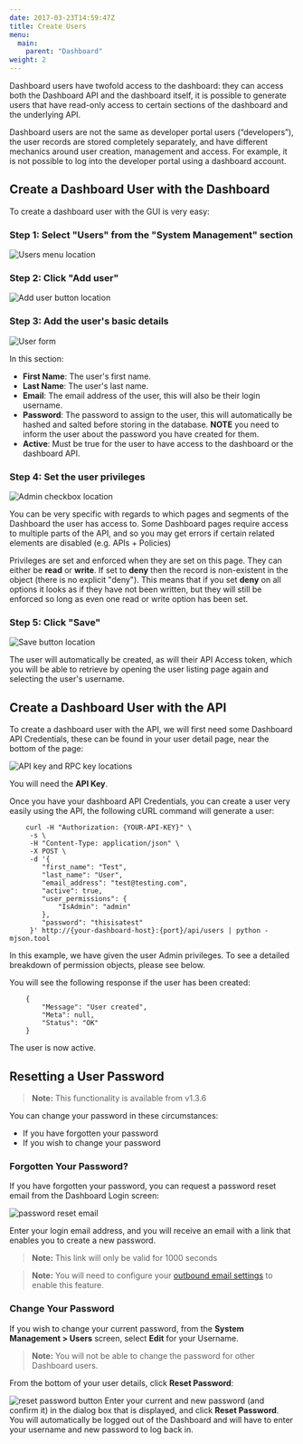 ```yaml
---
date: 2017-03-23T14:59:47Z
title: Create Users 
menu:
  main:
    parent: "Dashboard"
weight: 2 
---
```


Dashboard users have twofold access to the dashboard: they can access both the Dashboard API and the dashboard itself, it is possible to generate users that have read-only access to certain sections of the dashboard and the underlying API.

Dashboard users are not the same as developer portal users (“developers”), the user records are stored completely separately, and have different mechanics around user creation, management and access. For example, it is not possible to log into the developer portal using a dashboard account.

## <a name="with-dashboard"></a>Create a Dashboard User with the Dashboard

To create a dashboard user with the GUI is very easy:

### Step 1: Select "Users" from the "System Management" section

![Users menu location][1]

### Step 2: Click "Add user"

![Add user button location][2]

### Step 3: Add the user's basic details

![User form][3]

In this section:

*   **First Name**: The user's first name.
*   **Last Name**: The user's last name.
*   **Email**: The email address of the user, this will also be their login username.
*   **Password**: The password to assign to the user, this will automatically be hashed and salted before storing in the database. **NOTE** you need to inform the user about the password you have created for them.
*   **Active**: Must be true for the user to have access to the dashboard or the dashboard API.

### Step 4: Set the user privileges

![Admin checkbox location][4]

You can be very specific with regards to which pages and segments of the Dashboard the user has access to. Some Dashboard pages require access to multiple parts of the API, and so you may get errors if certain related elements are disabled (e.g. APIs + Policies)

Privileges are set and enforced when they are set on this page. They can either be **read** or **write**. If  set to **deny** then the record is non-existent in the object (there is no explicit "deny"). This means that if you set **deny** on all options it looks as if they have not been written, but they will still be enforced so long as even one read or write option has been set.

### Step 5: Click "Save"

![Save button location][5]

The user will automatically be created, as will their API Access token, which you will be able to retrieve by opening the user listing page again and selecting the user's username.

## <a name="with-api"></a>Create a Dashboard User with the API

To create a dashboard user with the API, we will first need some Dashboard API Credentials, these can be found in your user detail page, near the bottom of the page:

![API key and RPC key locations][6]

You will need the **API Key**.

Once you have your dashboard API Credentials, you can create a user very easily using the API, the following cURL command will generate a user:

```{.copyWrapper}
    curl -H "Authorization: {YOUR-API-KEY}" \
     -s \
     -H "Content-Type: application/json" \
     -X POST \
     -d '{
        "first_name": "Test",
        "last_name": "User",
        "email_address": "test@testing.com",
        "active": true,
        "user_permissions": {
            "IsAdmin": "admin"
        },
        "password": "thisisatest"
     }' http://{your-dashboard-host}:{port}/api/users | python -mjson.tool
```

In this example, we have given the user Admin privileges. To see a detailed breakdown of permission objects, please see below.

You will see the following response if the user has been created:

```
    {
        "Message": "User created",
        "Meta": null,
        "Status": "OK"
    }
```

The user is now active.
## <a name="reset-password"></a>Resetting a User Password
> **Note:** This functionality is available from v1.3.6

You can change your password in these circumstances:
 
*  If you have forgotten your password
*  If you wish to change your password

### Forgotten Your Password?
If you have forgotten your password, you can request a password reset email from the Dashboard Login screen:

![password reset email][7]

Enter your login email address, and you will receive an email with a link that enables you to create a new password.

> **Note:** This link will only be valid for 1000 seconds

> **Note:** You will need to configure your [outbound email settings][9] to enable this feature.

### Change Your Password
If you wish to change your current password, from the **System Management > Users** screen, select **Edit** for your Username.

> **Note:** You will not be able to change the password for other Dashboard users.

From the bottom of your user details, click **Reset Password**:

![reset password button][8]
Enter your current and new password (and confirm it) in the dialog box that is displayed, and click **Reset Password**.
You will automatically be logged out of the Dashboard and will have to enter your username and new password to log back in.

 [1]: /docs/img/dashboard/system-management/nav_users.png
 [2]: /docs/img/dashboard/system-management/addUserButton.png
 [3]: /docs/img/dashboard/system-management/userDetailsFields.png
 [4]: /docs/img/dashboard/system-management/adminAccount.png
 [5]: /docs/img/dashboard/system-management/saveUser.png
 [6]: /docs/img/dashboard/system-management/userCredentials.png
 [7]: /docs/img/dashboard/system-management/password_email_reset.png
 [8]: /docs/img/dashboard/system-management/reset_password_button.png
 [9]: /docs/configure/outbound-email-configuration/
